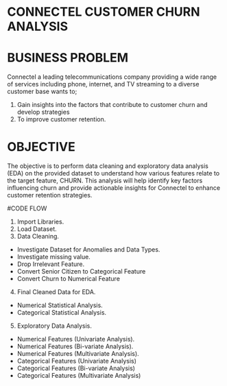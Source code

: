 # CONNECTEL CUSTOMER CHURN ANALYSIS

# BUSINESS PROBLEM
Connectel a leading telecommunications company providing a wide range of services including phone, internet, and TV streaming to a diverse customer base wants to;
1. Gain insights into the factors that contribute to customer churn and develop strategies
2. To improve customer retention.

# OBJECTIVE
The objective is to perform data cleaning and exploratory data analysis (EDA) on the provided dataset to understand how various features relate to the target feature, CHURN. 
This analysis will help identify key factors influencing churn and provide actionable insights for Connectel to enhance customer retention strategies.

#CODE FLOW
1. Import Libraries.
2. Load Dataset.
3. Data Cleaning.
- Investigate Dataset for Anomalies and Data Types.
- Investigate missing value.
- Drop Irrelevant Feature.
- Convert Senior Citizen to Categorical Feature
- Convert Churn to Numerical Feature
4. Final Cleaned Data for EDA.
- Numerical Statistical Analysis.
- Categorical Statistical Analysis.
5. Exploratory Data Analysis.
- Numerical Features (Univariate Analysis).
- Numerical Features (Bi-variate Analysis).
- Numerical Features (Multivariate Analysis).
- Categorical Features (Univariate Analysis)
- Categorical Features (Bi-variate Analysis)
- Categorical Features (Multivariate Analysis)
